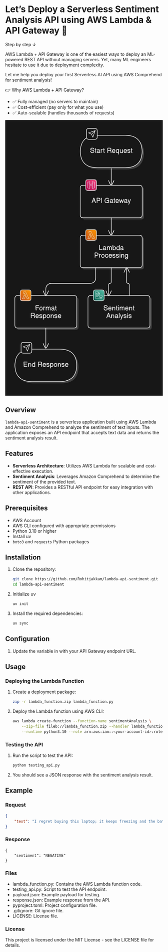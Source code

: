 # Let’s Deploy a Serverless Sentiment Analysis API using AWS Lambda & API Gateway 🚀

Step by step ↓

AWS Lambda + API Gateway is one of the easiest ways to deploy an ML-powered REST API without managing servers.
Yet, many ML engineers hesitate to use it due to deployment complexity.

Let me help you deploy your first Serverless AI API using AWS Comprehend for sentiment analysis!

👉 Why AWS Lambda + API Gateway?
- ✅ Fully managed (no servers to maintain)
- ✅ Cost-efficient (pay only for what you use)
- ✅ Auto-scalable (handles thousands of requests)



![Sentiment Analysis](media/flowchart.jpeg)
## Overview
`lambda-api-sentiment` is a serverless application built using AWS Lambda and Amazon Comprehend to analyze the sentiment of text inputs. The application exposes an API endpoint that accepts text data and returns the sentiment analysis result.

## Features
- **Serverless Architecture**: Utilizes AWS Lambda for scalable and cost-effective execution.
- **Sentiment Analysis**: Leverages Amazon Comprehend to determine the sentiment of the provided text.
- **REST API**: Provides a RESTful API endpoint for easy integration with other applications.

## Prerequisites
- AWS Account
- AWS CLI configured with appropriate permissions
- Python 3.10 or higher
- Install uv
- `boto3` and `requests` Python packages

## Installation
1. Clone the repository:
    ```sh
    git clone https://github.com/Rohitjakkam/lambda-api-sentiment.git
    cd lambda-api-sentiment
    ```
2. Initialize uv
   ``` sh
   uv init
   ```
2. Install the required dependencies:
    ```sh
    uv sync
    ```

## Configuration
1. Update the  variable in  with your API Gateway endpoint URL.

## Usage
### Deploying the Lambda Function
1. Create a deployment package:
    ```sh
    zip -r lambda_function.zip lambda_function.py
    ```

2. Deploy the Lambda function using AWS CLI:
    ```sh
    aws lambda create-function --function-name sentimentAnalysis \
        --zip-file fileb://lambda_function.zip --handler lambda_function.lambda_handler \
        --runtime python3.10 --role arn:aws:iam::<your-account-id>:role/<your-lambda-role>
    ```

### Testing the API
1. Run the  script to test the API:
    ```sh
    python testing_api.py
    ```

2. You should see a JSON response with the sentiment analysis result.

## Example
### Request
```json
{
    "text": "I regret buying this laptop; it keeps freezing and the battery drains too fast."
}
```
### Response
```
{
    "sentiment": "NEGATIVE"
}
```

### Files
* lambda_function.py: Contains the AWS Lambda function code.
* testing_api.py: Script to test the API endpoint.
* payload.json: Example payload for testing.
* response.json: Example response from the API.
* pyproject.toml: Project configuration file.
* .gitignore: Git ignore file.
* LICENSE: License file.

### License
This project is licensed under the MIT License - see the LICENSE file for details.
